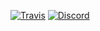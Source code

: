 [![Travis](https://travis-ci.org/BurdenedDev/Burdeneds-Website.svg?branch=master)](https://travis-ci.org/)
[![Discord](https://discordapp.com/api/guilds/423920931031744532/embed.png)](https://discord.gg/b8xRS7G)
